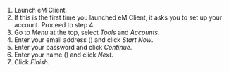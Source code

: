 1. Launch eM Client.
2. If this is the first time you launched eM Client, it asks you to set up your account. Proceed to step 4.
3. Go to *Menu* at the top, select *Tools* and *Accounts*.
4. Enter your email address<span class="client_variables_available"> (<code><span class="client_var_email"></span></code>)</span> and click *Start Now*.
5. Enter your password and click *Continue*.
6. Enter your name<span class="client_variables_available"> (<code><span class="client_var_name"></span></code>)</span> and click *Next*.
7. Click *Finish*.